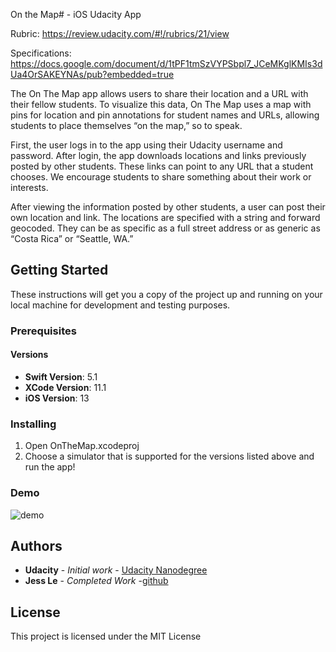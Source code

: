 On the Map# - iOS Udacity App

Rubric: https://review.udacity.com/#!/rubrics/21/view

Specifications: https://docs.google.com/document/d/1tPF1tmSzVYPSbpl7_JCeMKglKMIs3dUa4OrSAKEYNAs/pub?embedded=true


The On The Map app allows users to share their location and a URL with their fellow students. To visualize this data, On The Map uses a map with pins for location and pin annotations for student names and URLs, allowing students to place themselves “on the map,” so to speak. 


First, the user logs in to the app using their Udacity username and password. After login, the app downloads locations and links previously posted by other students. These links can point to any URL that a student chooses. We encourage students to share something about their work or interests.


After viewing the information posted by other students, a user can post their own location and link. The locations are specified with a string and forward geocoded. They can be as specific as a full street address or as generic as “Costa Rica” or “Seattle, WA.”

## Getting Started

These instructions will get you a copy of the project up and running on your local machine for development and testing purposes.


### Prerequisites

#### Versions

* **Swift Version**: 5.1
* **XCode Version**: 11.1
* **iOS Version**: 13

### Installing

1. Open OnTheMap.xcodeproj
1. Choose a simulator that is supported for the versions listed above and run the app!

### Demo

![demo](demo.gif)

## Authors

* **Udacity** - *Initial work* - [Udacity Nanodegree](https://www.udacity.com/course/ios-developer-nanodegree--nd003)
* **Jess Le** - *Completed Work* -[github](https://github.com/lovelejess)


## License

This project is licensed under the MIT License

